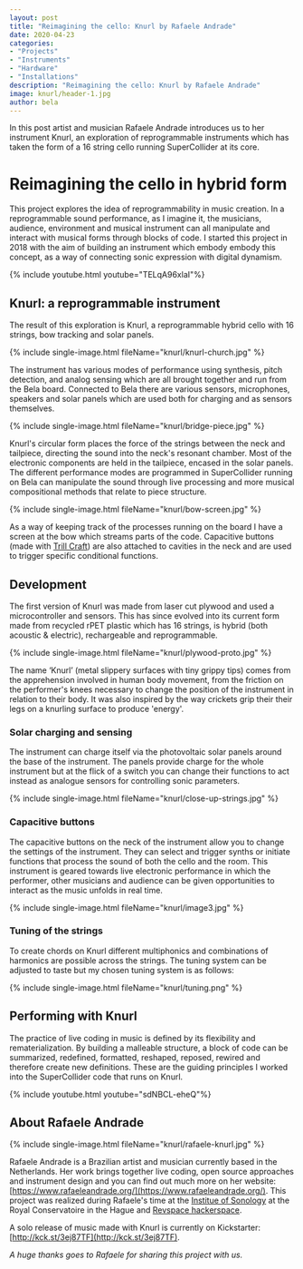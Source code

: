 ```yaml
---
layout: post
title: "Reimagining the cello: Knurl by Rafaele Andrade"
date: 2020-04-23
categories:
- "Projects"
- "Instruments"
- "Hardware"
- "Installations"
description: "Reimagining the cello: Knurl by Rafaele Andrade"
image: knurl/header-1.jpg
author: bela
---
```


In this post artist and musician Rafaele Andrade introduces us to her instrument Knurl, an exploration of reprogrammable instruments which has taken the form of a 16 string cello running SuperCollider at its core.

# Reimagining the cello in hybrid form

This project explores the idea of reprogrammability in music creation. In a reprogrammable sound performance, as I imagine it, the musicians, audience, environment and musical instrument can all manipulate and interact with musical forms through blocks of code.
I started this project in 2018 with the aim of building an instrument which embody embody this concept, as a way of connecting sonic expression with digital dynamism.

{% include youtube.html youtube="TELqA96xlaI"%}


## Knurl: a reprogrammable instrument

The result of this exploration is Knurl, a reprogrammable hybrid cello with 16 strings, bow tracking and solar panels.


{% include single-image.html fileName="knurl/knurl-church.jpg" %}

The instrument has various modes of performance using synthesis, pitch detection, and analog sensing which are all brought together and run from the Bela board. Connected to Bela there are various sensors, microphones, speakers and solar panels which are used both for charging and as sensors themselves.

{% include single-image.html fileName="knurl/bridge-piece.jpg" %}

Knurl's circular form places the force of the strings between the neck and tailpiece, directing the sound into the neck's resonant chamber. Most of the electronic components are held in the tailpiece, encased in the solar panels. The different performance modes are programmed in SuperCollider running on Bela can manipulate the sound through live processing and more musical compositional methods that relate to piece structure.

{% include single-image.html fileName="knurl/bow-screen.jpg" %}

As a way of keeping track of the processes running on the board I have a screen at the bow which streams parts of the code. Capacitive buttons (made with [Trill Craft](https://bela.io/trill)) are also attached to cavities in the neck and are used to trigger specific conditional functions.

## Development

The first version of Knurl was made from laser cut plywood and used a microcontroller and sensors. This has since evolved into its current form made from recycled rPET plastic which has 16 strings, is hybrid (both acoustic & electric), rechargeable and reprogrammable.

{% include single-image.html fileName="knurl/plywood-proto.jpg" %}

The name ‘Knurl’ (metal slippery surfaces with tiny grippy tips) comes from the apprehension involved in human body movement, from the friction on the performer's knees necessary to change the position of the instrument in relation to their body. It was also inspired by the way crickets grip their their legs on a knurling surface to produce 'energy'.

### Solar charging and sensing

The instrument can charge itself via the photovoltaic solar panels around the base of the instrument. The panels provide charge for the whole instrument but at the flick of a switch you can change their functions to act instead as analogue sensors for controlling sonic parameters.

{% include single-image.html fileName="knurl/close-up-strings.jpg" %}


### Capacitive buttons

The capacitive buttons on the neck of the instrument allow you to change the settings of the instrument. They can select and trigger synths or initiate functions that process the sound of both the cello and the room. This instrument is geared towards live electronic performance in which the performer, other musicians and audience can be given opportunities to interact as the music unfolds in real time.

{% include single-image.html fileName="knurl/image3.jpg" %}


### Tuning of the strings

To create chords on Knurl different multiphonics and combinations of harmonics are possible across the strings. The tuning system can be adjusted to taste but my chosen tuning system is as follows:

{% include single-image.html fileName="knurl/tuning.png" %}

## Performing with Knurl

The practice of live coding in music is defined by its flexibility and rematerialization. By building a malleable structure, a block of code can be summarized, redefined, formatted, reshaped, reposed, rewired and therefore create new definitions. These are the guiding principles I worked into the SuperCollider code that runs on Knurl.

{% include youtube.html youtube="sdNBCL-eheQ"%}

## About Rafaele Andrade

{% include single-image.html fileName="knurl/rafaele-knurl.jpg" %}


Rafaele Andrade is a Brazilian artist and musician currently based in the Netherlands. Her work brings together live coding, open source approaches and instrument design and you can find out much more on her website: [https://www.rafaeleandrade.org/](https://www.rafaeleandrade.org/). This project was realized during Rafaele's time at the [Institue of Sonology](http://sonology.org/) at the Royal Conservatoire in the Hague and [Revspace hackerspace](https://revspace.nl/Main_Page).

A solo release of music made with Knurl is currently on Kickstarter: [http://kck.st/3ej87TF](http://kck.st/3ej87TF).

*A huge thanks goes to Rafaele for sharing this project with us.*
